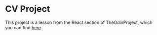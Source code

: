 # CV Project

This project is a lesson from the React section of TheOdinProject, which you can find [here](https://www.theodinproject.com/lessons/node-path-javascript-cv-application).